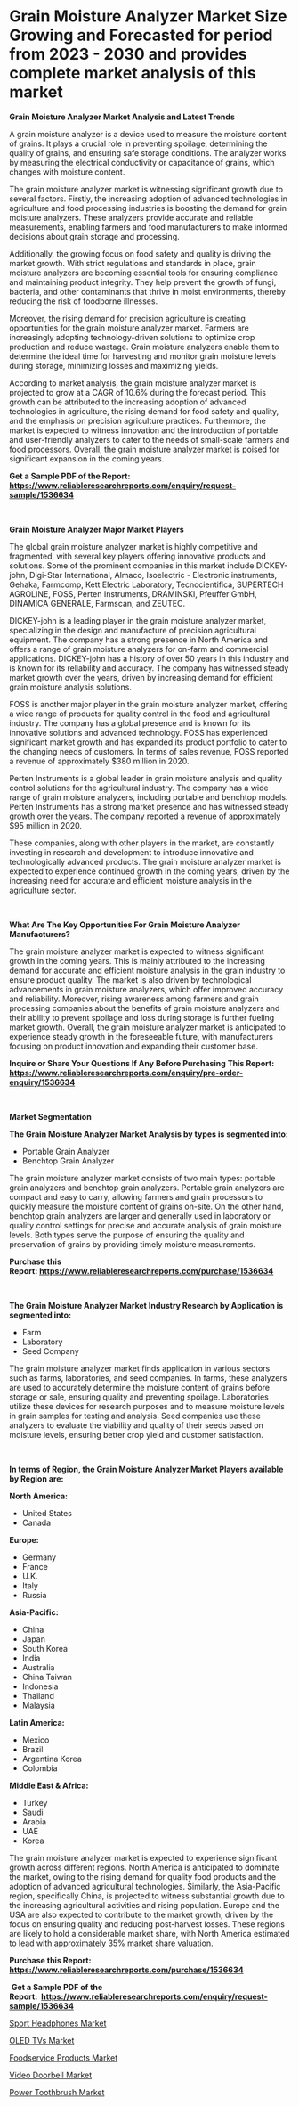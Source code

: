 <p><h1>Grain Moisture Analyzer Market Size Growing and Forecasted for period from 2023 - 2030 and provides complete market analysis of this market</h1></p><p><strong>Grain Moisture Analyzer Market Analysis and Latest Trends</strong></p>
<p><p>A grain moisture analyzer is a device used to measure the moisture content of grains. It plays a crucial role in preventing spoilage, determining the quality of grains, and ensuring safe storage conditions. The analyzer works by measuring the electrical conductivity or capacitance of grains, which changes with moisture content.</p><p>The grain moisture analyzer market is witnessing significant growth due to several factors. Firstly, the increasing adoption of advanced technologies in agriculture and food processing industries is boosting the demand for grain moisture analyzers. These analyzers provide accurate and reliable measurements, enabling farmers and food manufacturers to make informed decisions about grain storage and processing.</p><p>Additionally, the growing focus on food safety and quality is driving the market growth. With strict regulations and standards in place, grain moisture analyzers are becoming essential tools for ensuring compliance and maintaining product integrity. They help prevent the growth of fungi, bacteria, and other contaminants that thrive in moist environments, thereby reducing the risk of foodborne illnesses.</p><p>Moreover, the rising demand for precision agriculture is creating opportunities for the grain moisture analyzer market. Farmers are increasingly adopting technology-driven solutions to optimize crop production and reduce wastage. Grain moisture analyzers enable them to determine the ideal time for harvesting and monitor grain moisture levels during storage, minimizing losses and maximizing yields.</p><p>According to market analysis, the grain moisture analyzer market is projected to grow at a CAGR of 10.6% during the forecast period. This growth can be attributed to the increasing adoption of advanced technologies in agriculture, the rising demand for food safety and quality, and the emphasis on precision agriculture practices. Furthermore, the market is expected to witness innovation and the introduction of portable and user-friendly analyzers to cater to the needs of small-scale farmers and food processors. Overall, the grain moisture analyzer market is poised for significant expansion in the coming years.</p></p>
<p><strong>Get a Sample PDF of the Report:&nbsp; <a href="https://www.reliableresearchreports.com/enquiry/request-sample/1536634">https://www.reliableresearchreports.com/enquiry/request-sample/1536634</a></strong></p>
<p>&nbsp;</p>
<p><strong>Grain Moisture Analyzer Major Market Players</strong></p>
<p><p>The global grain moisture analyzer market is highly competitive and fragmented, with several key players offering innovative products and solutions. Some of the prominent companies in this market include DICKEY-john, Digi-Star International, Almaco, Isoelectric - Electronic instruments, Gehaka, Farmcomp, Kett Electric Laboratory, Tecnocientifica, SUPERTECH AGROLINE, FOSS, Perten Instruments, DRAMINSKI, Pfeuffer GmbH, DINAMICA GENERALE, Farmscan, and ZEUTEC.</p><p>DICKEY-john is a leading player in the grain moisture analyzer market, specializing in the design and manufacture of precision agricultural equipment. The company has a strong presence in North America and offers a range of grain moisture analyzers for on-farm and commercial applications. DICKEY-john has a history of over 50 years in this industry and is known for its reliability and accuracy. The company has witnessed steady market growth over the years, driven by increasing demand for efficient grain moisture analysis solutions.</p><p>FOSS is another major player in the grain moisture analyzer market, offering a wide range of products for quality control in the food and agricultural industry. The company has a global presence and is known for its innovative solutions and advanced technology. FOSS has experienced significant market growth and has expanded its product portfolio to cater to the changing needs of customers. In terms of sales revenue, FOSS reported a revenue of approximately $380 million in 2020.</p><p>Perten Instruments is a global leader in grain moisture analysis and quality control solutions for the agricultural industry. The company has a wide range of grain moisture analyzers, including portable and benchtop models. Perten Instruments has a strong market presence and has witnessed steady growth over the years. The company reported a revenue of approximately $95 million in 2020.</p><p>These companies, along with other players in the market, are constantly investing in research and development to introduce innovative and technologically advanced products. The grain moisture analyzer market is expected to experience continued growth in the coming years, driven by the increasing need for accurate and efficient moisture analysis in the agriculture sector.</p></p>
<p>&nbsp;</p>
<p><strong>What Are The Key Opportunities For Grain Moisture Analyzer Manufacturers?</strong></p>
<p><p>The grain moisture analyzer market is expected to witness significant growth in the coming years. This is mainly attributed to the increasing demand for accurate and efficient moisture analysis in the grain industry to ensure product quality. The market is also driven by technological advancements in grain moisture analyzers, which offer improved accuracy and reliability. Moreover, rising awareness among farmers and grain processing companies about the benefits of grain moisture analyzers and their ability to prevent spoilage and loss during storage is further fueling market growth. Overall, the grain moisture analyzer market is anticipated to experience steady growth in the foreseeable future, with manufacturers focusing on product innovation and expanding their customer base.</p></p>
<p><strong>Inquire or Share Your Questions If Any Before Purchasing This Report: <a href="https://www.reliableresearchreports.com/enquiry/pre-order-enquiry/1536634">https://www.reliableresearchreports.com/enquiry/pre-order-enquiry/1536634</a></strong></p>
<p>&nbsp;</p>
<p><strong>Market Segmentation</strong></p>
<p><strong>The Grain Moisture Analyzer Market Analysis by types is segmented into:</strong></p>
<p><ul><li>Portable Grain Analyzer</li><li>Benchtop Grain Analyzer</li></ul></p>
<p><p>The grain moisture analyzer market consists of two main types: portable grain analyzers and benchtop grain analyzers. Portable grain analyzers are compact and easy to carry, allowing farmers and grain processors to quickly measure the moisture content of grains on-site. On the other hand, benchtop grain analyzers are larger and generally used in laboratory or quality control settings for precise and accurate analysis of grain moisture levels. Both types serve the purpose of ensuring the quality and preservation of grains by providing timely moisture measurements.</p></p>
<p><strong>Purchase this Report:&nbsp;<a href="https://www.reliableresearchreports.com/purchase/1536634">https://www.reliableresearchreports.com/purchase/1536634</a></strong></p>
<p>&nbsp;</p>
<p><strong>The Grain Moisture Analyzer Market Industry Research by Application is segmented into:</strong></p>
<p><ul><li>Farm</li><li>Laboratory</li><li>Seed Company</li></ul></p>
<p><p>The grain moisture analyzer market finds application in various sectors such as farms, laboratories, and seed companies. In farms, these analyzers are used to accurately determine the moisture content of grains before storage or sale, ensuring quality and preventing spoilage. Laboratories utilize these devices for research purposes and to measure moisture levels in grain samples for testing and analysis. Seed companies use these analyzers to evaluate the viability and quality of their seeds based on moisture levels, ensuring better crop yield and customer satisfaction.</p></p>
<p>&nbsp;</p>
<p><strong>In terms of Region, the Grain Moisture Analyzer Market Players available by Region are:</strong></p>
<p>
    <p> <strong> North America: </strong>
        <ul>
            <li>United States</li>
            <li>Canada</li>
        </ul>
        </p> 
    <p> <strong> Europe: </strong>
        <ul>
            <li>Germany</li>
            <li>France</li>
            <li>U.K.</li>
            <li>Italy</li>
            <li>Russia</li>
        </ul>
        </p> 
    <p> <strong> Asia-Pacific: </strong>
        <ul>
            <li>China</li>
            <li>Japan</li>
            <li>South Korea</li>
            <li>India</li>
            <li>Australia</li>
            <li>China Taiwan</li>
            <li>Indonesia</li>
            <li>Thailand</li>
            <li>Malaysia</li>
        </ul>
        </p> 
    <p> <strong> Latin America: </strong>
        <ul>
            <li>Mexico</li>
            <li>Brazil</li>
            <li>Argentina Korea</li>
            <li>Colombia</li>
        </ul>
        </p> 
    <p> <strong> Middle East & Africa: </strong>
        <ul>
            <li>Turkey</li>
            <li>Saudi</li>
            <li>Arabia</li>
            <li>UAE</li>
            <li>Korea</li>
        </ul>
    </p>
    </p>
<p><p>The grain moisture analyzer market is expected to experience significant growth across different regions. North America is anticipated to dominate the market, owing to the rising demand for quality food products and the adoption of advanced agricultural technologies. Similarly, the Asia-Pacific region, specifically China, is projected to witness substantial growth due to the increasing agricultural activities and rising population. Europe and the USA are also expected to contribute to the market growth, driven by the focus on ensuring quality and reducing post-harvest losses. These regions are likely to hold a considerable market share, with North America estimated to lead with approximately 35% market share valuation.</p></p>
<p><strong>Purchase this Report: <a href="https://www.reliableresearchreports.com/purchase/1536634">https://www.reliableresearchreports.com/purchase/1536634</a></strong></p>
<p>&nbsp;<strong>Get a Sample PDF of the Report:&nbsp;&nbsp;<a href="https://www.reliableresearchreports.com/enquiry/request-sample/1536634">https://www.reliableresearchreports.com/enquiry/request-sample/1536634</a></strong></p>
<p><strong></strong></p>
<p><p><a href="https://medium.com/@paulmcglynn6456/sport-headphones-market-analysis-and-sze-forecasted-for-period-from-2023-to-2030-1852b203c8d4">Sport Headphones Market</a></p><p><a href="https://medium.com/@bethelokon998/oled-tvs-market-trends-forecast-and-competitive-analysis-to-2030-f659a220b0f5">OLED TVs Market</a></p><p><a href="https://medium.com/@karleeprice2004/foodservice-products-market-outlook-industry-overview-and-forecast-2023-to-2030-8a7416f29c13">Foodservice Products Market</a></p><p><a href="https://medium.com/@lorenzmayer1995/video-doorbell-market-trends-forecast-and-competitive-analysis-to-2030-5f99353008f8">Video Doorbell Market</a></p><p><a href="https://medium.com/@merrittrice2023/power-toothbrush-market-size-cagr-trends-2024-2030-cdf6448a9af7">Power Toothbrush Market</a></p></p>